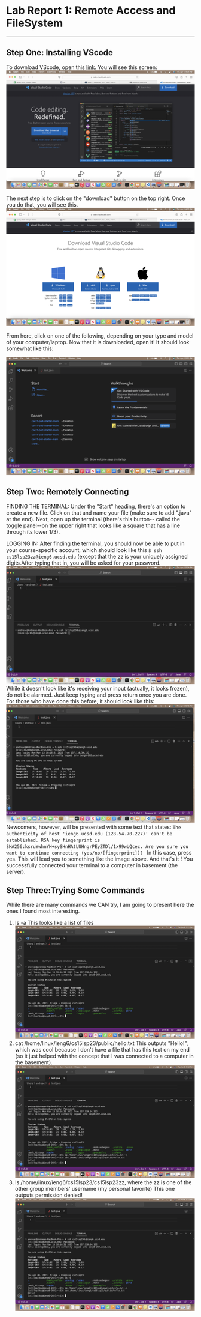# **Lab Report 1: Remote Access and FileSystem**
---------

## **Step One: Installing VScode** 
To download VScode, open this [link](https://code.visualstudio.com). You will see this screen: 
![Image](https://raw.githubusercontent.com/a5calderon/cse15l-lab-reports/main/Screen%20Shot%202023-04-06%20at%204.34.41%20PM.png)

The next step is to click on the "download" button on the top right. Once you do that, you will see this. 
![Image](https://raw.githubusercontent.com/a5calderon/cse15l-lab-reports/main/Screen%20Shot%202023-04-06%20at%204.35.18%20PM.png)

From here, click on one of the following, depending on your type and model of your computer/laptop.
Now that it is downloaded, open it! It should look somewhat like this:

![Image](https://raw.githubusercontent.com/a5calderon/cse15l-lab-reports/main/Screen%20Shot%202023-04-06%20at%205.01.03%20PM.png)

## Step Two: Remotely Connecting 
FINDING THE TERMINAL: Under the "Start" heading, there's an option to create a new file. Click on that and name your file (make sure to add ".java" at the end). Next, open up the terminal (there's this button-- called the toggle panel--on the upper right that looks like a square that has a line through its lower 1/3). 

LOGGING IN: After finding the terminal, you should now be able to put in your course-specific account, which should look like this `$ ssh cs15lsp23zz@ieng6.ucsd.edu` (except that the zz is your uniquely assigned digits.After typing that in, you will be asked for your password.
![Image](https://raw.githubusercontent.com/a5calderon/cse15l-lab-reports/main/Screen%20Shot%202023-04-06%20at%205.14.45%20PM.png)
While it doesn't look like it's receiving your input (actually, it looks frozen), do not be alarmed. Just keep typing and press return once you are done. 
For those who have done this before, it should look like this: 
![Image](https://raw.githubusercontent.com/a5calderon/cse15l-lab-reports/main/Screen%20Shot%202023-04-06%20at%205.15.10%20PM.png)
Newcomers, however, will be presented with some text that states: `The authenticity of host 'ieng6.ucsd.edu (128.54.70.227)' can't be established.
RSA key fingerprint is SHA256:ksruYwhnYH+sySHnHAtLUHngrPEyZTDl/1x99wUQcec.
Are you sure you want to continue connecting (yes/no/[fingerprint])? `
In this case, press yes. This will lead you to something like the image above.
And that's it ! You successfully connected your terminal to a computer in basement (the server). 
## Step Three:Trying Some Commands 
While there are many commands we CAN try, I am going to present here the ones I found most interesting. 
1. ls -a 
This looks like a list of files 
![Image](https://raw.githubusercontent.com/a5calderon/cse15l-lab-reports/main/Screen%20Shot%202023-04-06%20at%205.31.39%20PM.png)
3. cat /home/linux/ieng6/cs15lsp23/public/hello.txt
This outputs "Hello!", which was cool because I don't have a file that has this text on my end (so it just helped with the concept that I was connected to a computer in the basement). 
![Image](https://raw.githubusercontent.com/a5calderon/cse15l-lab-reports/main/Screen%20Shot%202023-04-06%20at%205.32.35%20PM.png)
5. ls /home/linux/ieng6/cs15lsp23/cs15lsp23zz, where the zz is one of the other group members’ username (my personal favorite) 
This one outputs permission denied! 
![Image](https://raw.githubusercontent.com/a5calderon/cse15l-lab-reports/main/Screen%20Shot%202023-04-06%20at%205.32.35%20PM.png)

